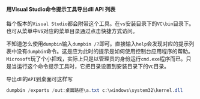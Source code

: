 #### 用Visual Studio命令提示工具导出dll API 列表

每个版本的`Visual Studio`都会附带这个工具。在`vs`安装目录下的`VC\bin`目录下。也可从菜单中`VS`对应的菜单目录通过点击快捷方式访问。

不知道怎么使用`dumpbin`输入`dumpbin /?`即可。直接输入`help`会发现对应的提示列表中没有`dumpbin`命令。这是应为此时的提示是如何使用控制台应用程序的帮助。`Microsoft`玩了个小把戏，实际上只是以管理员的身份运行`cmd.exe`程序而已。只是当运行这个命令提示工具时，它把目录设置到安装目录下的`VC`目录。

导出dll的`API`到桌面可这样写

```powershell
dumpbin /exports /out:桌面路径\a.txt c:\windows\system32\kernel.dll
```

